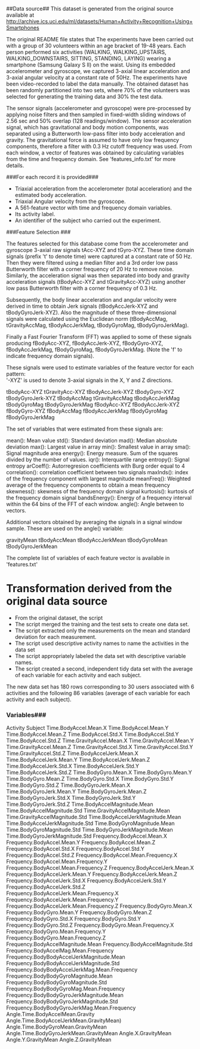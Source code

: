 ##Data source##
This dataset is generated from the original source available at
http://archive.ics.uci.edu/ml/datasets/Human+Activity+Recognition+Using+Smartphones 

The original README file states that
The experiments have been carried out with a group of 30 volunteers within an age bracket of 19-48 years. Each person performed six activities (WALKING, WALKING\_UPSTAIRS, WALKING\_DOWNSTAIRS, SITTING, STANDING, LAYING) wearing a smartphone (Samsung Galaxy S II) on the waist. Using its embedded accelerometer and gyroscope, we captured 3-axial linear acceleration and 3-axial angular velocity at a constant rate of 50Hz. The experiments have been video-recorded to label the data manually. The obtained dataset has been randomly partitioned into two sets, where 70% of the volunteers was selected for generating the training data and 30% the test data. 

The sensor signals (accelerometer and gyroscope) were pre-processed by applying noise filters and then sampled in fixed-width sliding windows of 2.56 sec and 50% overlap (128 readings/window). The sensor acceleration signal, which has gravitational and body motion components, was separated using a Butterworth low-pass filter into body acceleration and gravity. The gravitational force is assumed to have only low frequency components, therefore a filter with 0.3 Hz cutoff frequency was used. From each window, a vector of features was obtained by calculating variables from the time and frequency domain. See 'features_info.txt' for more details. 

###For each record it is provided###

- Triaxial acceleration from the accelerometer (total acceleration) and the estimated body acceleration.
- Triaxial Angular velocity from the gyroscope. 
- A 561-feature vector with time and frequency domain variables. 
- Its activity label. 
- An identifier of the subject who carried out the experiment.


###Feature Selection ###

The features selected for this database come from the accelerometer and gyroscope 3-axial raw signals tAcc-XYZ and tGyro-XYZ. These time domain signals (prefix 't' to denote time) were captured at a constant rate of 50 Hz. Then they were filtered using a median filter and a 3rd order low pass Butterworth filter with a corner frequency of 20 Hz to remove noise. Similarly, the acceleration signal was then separated into body and gravity acceleration signals (tBodyAcc-XYZ and tGravityAcc-XYZ) using another low pass Butterworth filter with a corner frequency of 0.3 Hz. 

Subsequently, the body linear acceleration and angular velocity were derived in time to obtain Jerk signals (tBodyAccJerk-XYZ and tBodyGyroJerk-XYZ). Also the magnitude of these three-dimensional signals were calculated using the Euclidean norm (tBodyAccMag, tGravityAccMag, tBodyAccJerkMag, tBodyGyroMag, tBodyGyroJerkMag). 

Finally a Fast Fourier Transform (FFT) was applied to some of these signals producing fBodyAcc-XYZ, fBodyAccJerk-XYZ, fBodyGyro-XYZ, fBodyAccJerkMag, fBodyGyroMag, fBodyGyroJerkMag. (Note the 'f' to indicate frequency domain signals). 

These signals were used to estimate variables of the feature vector for each pattern:  
'-XYZ' is used to denote 3-axial signals in the X, Y and Z directions.

tBodyAcc-XYZ
tGravityAcc-XYZ
tBodyAccJerk-XYZ
tBodyGyro-XYZ
tBodyGyroJerk-XYZ
tBodyAccMag
tGravityAccMag
tBodyAccJerkMag
tBodyGyroMag
tBodyGyroJerkMag
fBodyAcc-XYZ
fBodyAccJerk-XYZ
fBodyGyro-XYZ
fBodyAccMag
fBodyAccJerkMag
fBodyGyroMag
fBodyGyroJerkMag

The set of variables that were estimated from these signals are: 

mean(): Mean value
std(): Standard deviation
mad(): Median absolute deviation 
max(): Largest value in array
min(): Smallest value in array
sma(): Signal magnitude area
energy(): Energy measure. Sum of the squares divided by the number of values. 
iqr(): Interquartile range 
entropy(): Signal entropy
arCoeff(): Autorregresion coefficients with Burg order equal to 4
correlation(): correlation coefficient between two signals
maxInds(): index of the frequency component with largest magnitude
meanFreq(): Weighted average of the frequency components to obtain a mean frequency
skewness(): skewness of the frequency domain signal 
kurtosis(): kurtosis of the frequency domain signal 
bandsEnergy(): Energy of a frequency interval within the 64 bins of the FFT of each window.
angle(): Angle between to vectors.

Additional vectors obtained by averaging the signals in a signal window sample. These are used on the angle() variable:

gravityMean
tBodyAccMean
tBodyAccJerkMean
tBodyGyroMean
tBodyGyroJerkMean

The complete list of variables of each feature vector is available in 'features.txt'

Transformation derived from the original data source
======================

* From the original dataset, the script
 * The script merged the training and the test sets to create one data set.
 * The script extracted only the measurements on the mean and standard deviation for each measurement. 
 * The script used descriptive activity names to name the activities in the data set
 * The script appropriately labeled the data set with descriptive variable names. 
 * The script created a second, independent tidy data set with the average of each variable for each activity and each subject.  

The new data set has 180 rows corresponding to 30 users associated with 6 activities and the following 86 variables (average of each variable for each activity and each subject).

### Variables###
Activity
Subject
Time.BodyAccel.Mean.X
Time.BodyAccel.Mean.Y
Time.BodyAccel.Mean.Z
Time.BodyAccel.Std.X
Time.BodyAccel.Std.Y
Time.BodyAccel.Std.Z
Time.GravityAccel.Mean.X
Time.GravityAccel.Mean.Y
Time.GravityAccel.Mean.Z
Time.GravityAccel.Std.X
Time.GravityAccel.Std.Y
Time.GravityAccel.Std.Z
Time.BodyAccelJerk.Mean.X
Time.BodyAccelJerk.Mean.Y
Time.BodyAccelJerk.Mean.Z
Time.BodyAccelJerk.Std.X
Time.BodyAccelJerk.Std.Y
Time.BodyAccelJerk.Std.Z
Time.BodyGyro.Mean.X
Time.BodyGyro.Mean.Y
Time.BodyGyro.Mean.Z
Time.BodyGyro.Std.X
Time.BodyGyro.Std.Y
Time.BodyGyro.Std.Z
Time.BodyGyroJerk.Mean.X
Time.BodyGyroJerk.Mean.Y
Time.BodyGyroJerk.Mean.Z
Time.BodyGyroJerk.Std.X
Time.BodyGyroJerk.Std.Y
Time.BodyGyroJerk.Std.Z
Time.BodyAccelMagnitude.Mean
Time.BodyAccelMagnitude.Std
Time.GravityAccelMagnitude.Mean
Time.GravityAccelMagnitude.Std
Time.BodyAccelJerkMagnitude.Mean
Time.BodyAccelJerkMagnitude.Std
Time.BodyGyroMagnitude.Mean
Time.BodyGyroMagnitude.Std
Time.BodyGyroJerkMagnitude.Mean
Time.BodyGyroJerkMagnitude.Std
Frequency.BodyAccel.Mean.X
Frequency.BodyAccel.Mean.Y
Frequency.BodyAccel.Mean.Z
Frequency.BodyAccel.Std.X
Frequency.BodyAccel.Std.Y
Frequency.BodyAccel.Std.Z
Frequency.BodyAccel.Mean.Frequency.X
Frequency.BodyAccel.Mean.Frequency.Y
Frequency.BodyAccel.Mean.Frequency.Z
Frequency.BodyAccelJerk.Mean.X
Frequency.BodyAccelJerk.Mean.Y
Frequency.BodyAccelJerk.Mean.Z
Frequency.BodyAccelJerk.Std.X
Frequency.BodyAccelJerk.Std.Y
Frequency.BodyAccelJerk.Std.Z
Frequency.BodyAccelJerk.Mean.Frequency.X
Frequency.BodyAccelJerk.Mean.Frequency.Y
Frequency.BodyAccelJerk.Mean.Frequency.Z
Frequency.BodyGyro.Mean.X
Frequency.BodyGyro.Mean.Y
Frequency.BodyGyro.Mean.Z
Frequency.BodyGyro.Std.X
Frequency.BodyGyro.Std.Y
Frequency.BodyGyro.Std.Z
Frequency.BodyGyro.Mean.Frequency.X
Frequency.BodyGyro.Mean.Frequency.Y
Frequency.BodyGyro.Mean.Frequency.Z
Frequency.BodyAccelMagnitude.Mean
Frequency.BodyAccelMagnitude.Std
Frequency.BodyAccelMag.Mean.Frequency
Frequency.BodyBodyAccelJerkMagnitude.Mean
Frequency.BodyBodyAccelJerkMagnitude.Std
Frequency.BodyBodyAccelJerkMag.Mean.Frequency
Frequency.BodyBodyGyroMagnitude.Mean
Frequency.BodyBodyGyroMagnitude.Std
Frequency.BodyBodyGyroMag.Mean.Frequency
Frequency.BodyBodyGyroJerkMagnitude.Mean
Frequency.BodyBodyGyroJerkMagnitude.Std
Frequency.BodyBodyGyroJerkMag.Mean.Frequency
Angle.Time.BodyAccelMean.Gravity
Angle.Time.BodyAccelJerkMean.GravityMean)
Angle.Time.BodyGyroMean.GravityMean
Angle.Time.BodyGyroJerkMean.GravityMean
Angle.X.GravityMean
Angle.Y.GravityMean
Angle.Z.GravityMean
